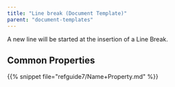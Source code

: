 ```yaml
---
title: "Line break (Document Template)"
parent: "document-templates"
---
```



A new line will be started at the insertion of a Line Break.

## Common Properties

{{% snippet file="refguide7/Name+Property.md" %}}
